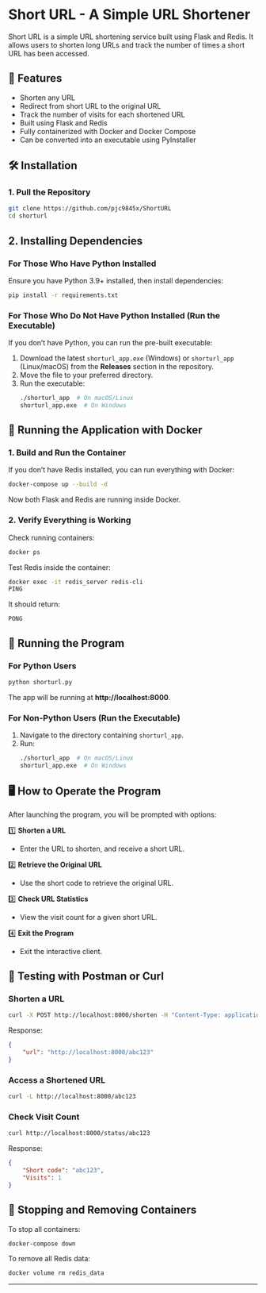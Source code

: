 # Short URL - A Simple URL Shortener

Short URL is a simple URL shortening service built using Flask and Redis. It allows users to shorten long URLs and track the number of times a short URL has been accessed.

## 🚀 Features
- Shorten any URL
- Redirect from short URL to the original URL
- Track the number of visits for each shortened URL
- Built using Flask and Redis
- Fully containerized with Docker and Docker Compose
- Can be converted into an executable using PyInstaller

## 🛠 Installation
### **1. Pull the Repository**
```sh
git clone https://github.com/pjc9845x/ShortURL
cd shorturl
```

## **2. Installing Dependencies**

### **For Those Who Have Python Installed**
Ensure you have Python 3.9+ installed, then install dependencies:
```sh
pip install -r requirements.txt
```

### **For Those Who Do Not Have Python Installed (Run the Executable)**
If you don’t have Python, you can run the pre-built executable:
1. Download the latest `shorturl_app.exe` (Windows) or `shorturl_app` (Linux/macOS) from the **Releases** section in the repository.
2. Move the file to your preferred directory.
3. Run the executable:
   ```sh
   ./shorturl_app  # On macOS/Linux
   shorturl_app.exe  # On Windows
   ```

## 🐳 Running the Application with Docker

### **1. Build and Run the Container**
If you don’t have Redis installed, you can run everything with Docker:
```sh
docker-compose up --build -d
```
Now both Flask and Redis are running inside Docker.

### **2. Verify Everything is Working**
Check running containers:
```sh
docker ps
```
Test Redis inside the container:
```sh
docker exec -it redis_server redis-cli
PING
```
It should return:
```
PONG
```

## 🎯 Running the Program
### **For Python Users**
```sh
python shorturl.py
```
The app will be running at **http://localhost:8000**.

### **For Non-Python Users (Run the Executable)**
1. Navigate to the directory containing `shorturl_app`.
2. Run:
   ```sh
   ./shorturl_app  # On macOS/Linux
   shorturl_app.exe  # On Windows
   ```

## 🖥️ How to Operate the Program
After launching the program, you will be prompted with options:

1️⃣ **Shorten a URL**
   - Enter the URL to shorten, and receive a short URL.

2️⃣ **Retrieve the Original URL**
   - Use the short code to retrieve the original URL.

3️⃣ **Check URL Statistics**
   - View the visit count for a given short URL.

4️⃣ **Exit the Program**
   - Exit the interactive client.

## 🧪 Testing with Postman or Curl
### **Shorten a URL**
```sh
curl -X POST http://localhost:8000/shorten -H "Content-Type: application/json" -d '{"url": "https://example.com"}'
```
Response:
```json
{
    "url": "http://localhost:8000/abc123"
}
```

### **Access a Shortened URL**
```sh
curl -L http://localhost:8000/abc123
```

### **Check Visit Count**
```sh
curl http://localhost:8000/status/abc123
```
Response:
```json
{
    "Short code": "abc123",
    "Visits": 1
}
```

## 🛑 Stopping and Removing Containers
To stop all containers:
```sh
docker-compose down
```
To remove all Redis data:
```sh
docker volume rm redis_data
```


---
